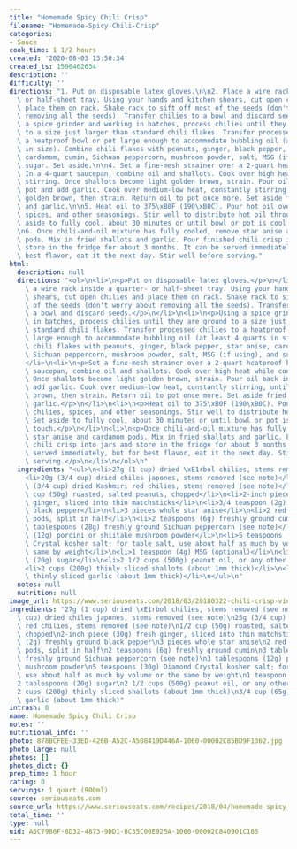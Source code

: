 ```yaml
---
title: "Homemade Spicy Chili Crisp"
filename: "Homemade-Spicy-Chili-Crisp"
categories:
- Sauce
cook_time: 1 1/2 hours
created: '2020-08-03 13:50:34'
created_ts: 1596462634
description: ''
difficulty: ''
directions: "1. Put on disposable latex gloves.\n\n2. Place a wire rack inside a quarter-\
  \ or half-sheet tray. Using your hands and kitchen shears, cut open chilies and\
  \ place them on rack. Shake rack to sift off most of the seeds (don't worry about\
  \ removing all the seeds). Transfer chilies to a bowl and discard seeds.\n\n3. Using\
  \ a spice grinder and working in batches, process chilies until they are ground\
  \ to a size just larger than standard chili flakes. Transfer processed chilies to\
  \ a heatproof bowl or pot large enough to accommodate bubbling oil (at least 4 quarts\
  \ in size). Combine chili flakes with peanuts, ginger, black pepper, star anise,\
  \ cardamom, cumin, Sichuan peppercorn, mushroom powder, salt, MSG (if using), and\
  \ sugar. Set aside.\n\n4. Set a fine-mesh strainer over a 2-quart heatproof bowl.\
  \ In a 4-quart saucepan, combine oil and shallots. Cook over high heat while constantly\
  \ stirring. Once shallots become light golden brown, strain. Pour oil back into\
  \ pot and add garlic. Cook over medium-low heat, constantly stirring, until light\
  \ golden brown, then strain. Return oil to pot once more. Set aside fried shallots\
  \ and garlic.\n\n5. Heat oil to 375\xB0F (190\xB0C). Pour hot oil over chilies,\
  \ spices, and other seasonings. Stir well to distribute hot oil throughout. Set\
  \ aside to fully cool, about 30 minutes or until bowl or pot is cool to the touch.\n\
  \n6. Once chili-and-oil mixture has fully cooled, remove star anise and cardamom\
  \ pods. Mix in fried shallots and garlic. Pour finished chili crisp into jars and\
  \ store in the fridge for about 3 months. It can be served immediately, but for\
  \ best flavor, eat it the next day. Stir well before serving."
html:
  description: null
  directions: "<ol>\n<li>\n<p>Put on disposable latex gloves.</p>\n</li>\n<li>\n<p>Place\
    \ a wire rack inside a quarter- or half-sheet tray. Using your hands and kitchen\
    \ shears, cut open chilies and place them on rack. Shake rack to sift off most\
    \ of the seeds (don't worry about removing all the seeds). Transfer chilies to\
    \ a bowl and discard seeds.</p>\n</li>\n<li>\n<p>Using a spice grinder and working\
    \ in batches, process chilies until they are ground to a size just larger than\
    \ standard chili flakes. Transfer processed chilies to a heatproof bowl or pot\
    \ large enough to accommodate bubbling oil (at least 4 quarts in size). Combine\
    \ chili flakes with peanuts, ginger, black pepper, star anise, cardamom, cumin,\
    \ Sichuan peppercorn, mushroom powder, salt, MSG (if using), and sugar. Set aside.</p>\n\
    </li>\n<li>\n<p>Set a fine-mesh strainer over a 2-quart heatproof bowl. In a 4-quart\
    \ saucepan, combine oil and shallots. Cook over high heat while constantly stirring.\
    \ Once shallots become light golden brown, strain. Pour oil back into pot and\
    \ add garlic. Cook over medium-low heat, constantly stirring, until light golden\
    \ brown, then strain. Return oil to pot once more. Set aside fried shallots and\
    \ garlic.</p>\n</li>\n<li>\n<p>Heat oil to 375\xB0F (190\xB0C). Pour hot oil over\
    \ chilies, spices, and other seasonings. Stir well to distribute hot oil throughout.\
    \ Set aside to fully cool, about 30 minutes or until bowl or pot is cool to the\
    \ touch.</p>\n</li>\n<li>\n<p>Once chili-and-oil mixture has fully cooled, remove\
    \ star anise and cardamom pods. Mix in fried shallots and garlic. Pour finished\
    \ chili crisp into jars and store in the fridge for about 3 months. It can be\
    \ served immediately, but for best flavor, eat it the next day. Stir well before\
    \ serving.</p>\n</li>\n</ol>\n"
  ingredients: "<ul>\n<li>27g (1 cup) dried \xE1rbol chilies, stems removed (see note)</li>\n\
    <li>20g (3/4 cup) dried chiles japones, stems removed (see note)</li>\n<li>25g\
    \ (3/4 cup) dried Kashmiri red chilies, stems removed (see note)</li>\n<li>1/2\
    \ cup (50g) roasted, salted peanuts, chopped</li>\n<li>2-inch piece (30g) fresh\
    \ ginger, sliced into thin matchsticks</li>\n<li>3/4 teaspoon (2g) freshly ground\
    \ black pepper</li>\n<li>3 pieces whole star anise</li>\n<li>2 red or black cardamom\
    \ pods, split in half</li>\n<li>2 teaspoons (6g) freshly ground cumin</li>\n<li>3\
    \ tablespoons (28g) freshly ground Sichuan peppercorn (see note)</li>\n<li>3 tablespoons\
    \ (12g) porcini or shiitake mushroom powder</li>\n<li>5 teaspoons (30g) Diamond\
    \ Crystal kosher salt; for table salt, use about half as much by volume or the\
    \ same by weight</li>\n<li>1 teaspoon (4g) MSG (optional)</li>\n<li>2 tablespoons\
    \ (20g) sugar</li>\n<li>2 1/2 cups (500g) peanut oil, or any other neutral oil</li>\n\
    <li>2 cups (200g) thinly sliced shallots (about 1mm thick)</li>\n<li>3/4 cup (65g)\
    \ thinly sliced garlic (about 1mm thick)</li>\n</ul>\n"
  notes: null
  nutrition: null
image_url: https://www.seriouseats.com/2018/03/20180322-chili-crisp-vicky-wasik-23.jpg
ingredients: "27g (1 cup) dried \xE1rbol chilies, stems removed (see note)\n20g (3/4\
  \ cup) dried chiles japones, stems removed (see note)\n25g (3/4 cup) dried Kashmiri\
  \ red chilies, stems removed (see note)\n1/2 cup (50g) roasted, salted peanuts,\
  \ chopped\n2-inch piece (30g) fresh ginger, sliced into thin matchsticks\n3/4 teaspoon\
  \ (2g) freshly ground black pepper\n3 pieces whole star anise\n2 red or black cardamom\
  \ pods, split in half\n2 teaspoons (6g) freshly ground cumin\n3 tablespoons (28g)\
  \ freshly ground Sichuan peppercorn (see note)\n3 tablespoons (12g) porcini or shiitake\
  \ mushroom powder\n5 teaspoons (30g) Diamond Crystal kosher salt; for table salt,\
  \ use about half as much by volume or the same by weight\n1 teaspoon (4g) MSG (optional)\n\
  2 tablespoons (20g) sugar\n2 1/2 cups (500g) peanut oil, or any other neutral oil\n\
  2 cups (200g) thinly sliced shallots (about 1mm thick)\n3/4 cup (65g) thinly sliced\
  \ garlic (about 1mm thick)"
intrash: 0
name: Homemade Spicy Chili Crisp
notes: ''
nutritional_info: ''
photo: 878BCFEE-33ED-426B-A52C-A508419D446A-1060-00002C85BD9F1362.jpg
photo_large: null
photos: []
photos_dict: {}
prep_time: 1 hour
rating: 0
servings: 1 quart (900ml)
source: seriouseats.com
source_url: https://www.seriouseats.com/recipes/2018/04/homemade-spicy-chili-crisp.html
total_time: ''
type: null
uid: A5C7986F-8D32-4873-9DD1-8C35C00E925A-1060-00002C840901C185
---
```

